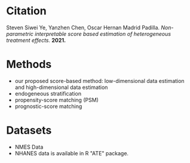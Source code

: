 # Citation
Steven Siwei Ye, Yanzhen Chen, Oscar Hernan Madrid Padilla. *Non-parametric interpretable score based estimation of heterogeneous treatment effects.* **2021.**

# Methods
*  our proposed score-based method: low-dimensional data estimation and high-dimensional data estimation
*  endogeneous stratification
*  propensity-score matching (PSM)
*  prognostic-score matching

# Datasets
*  NMES Data
*  NHANES data is available in R "ATE" package.
